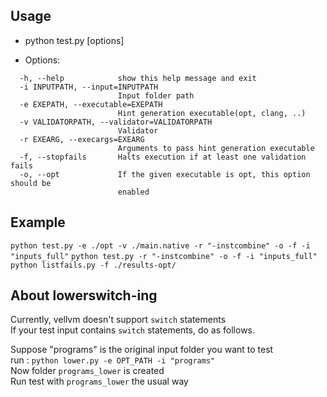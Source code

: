 ## Usage ##

- python test.py [options]

- Options:
```
  -h, --help            show this help message and exit
  -i INPUTPATH, --input=INPUTPATH
                        Input folder path
  -e EXEPATH, --executable=EXEPATH
                        Hint generation executable(opt, clang, ..)
  -v VALIDATORPATH, --validator=VALIDATORPATH
                        Validator
  -r EXEARG, --execargs=EXEARG
                        Arguments to pass hint generation executable
  -f, --stopfails       Halts execution if at least one validation fails
  -o, --opt             If the given executable is opt, this option should be
                        enabled
```

## Example ##

`python test.py -e ./opt -v ./main.native -r "-instcombine" -o -f -i "inputs_full"`
`python test.py -r "-instcombine" -o -f -i "inputs_full"`
`python listfails.py -f ./results-opt/`

## About lowerswitch-ing ##
Currently, vellvm doesn't support `switch` statements  
If your test input contains `switch` statements, do as follows.  

Suppose "programs" is the original input folder you want to test  
run : `python lower.py -e OPT_PATH -i "programs"`  
Now folder `programs_lower` is created  
Run test with `programs_lower` the usual way  

